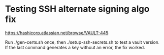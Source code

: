 # Testing SSH alternate signing algo fix

https://hashicorp.atlassian.net/browse/VAULT-445

Run ./gen-certs.sh once, then ./setup-ssh-secrets.sh to test a vault
version. If the last command generates a key without an error, the fix
worked.
